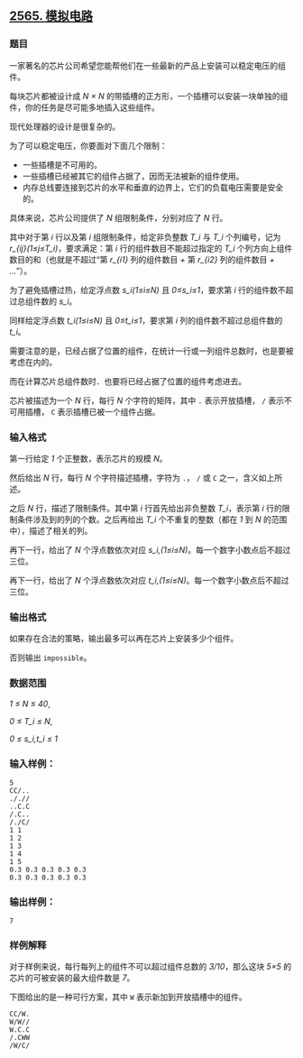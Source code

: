 ## [2565. 模拟电路](https://www.acwing.com/problem/content/2567/)

### 题目

一家著名的芯片公司希望您能帮他们在一些最新的产品上安装可以稳定电压的组件。

每块芯片都被设计成 *N × N* 的带插槽的正方形，一个插槽可以安装一块单独的组件，你的任务是尽可能多地插入这些组件。

现代处理器的设计是很复杂的。

为了可以稳定电压，你要面对下面几个限制：

- 一些插槽是不可用的。
- 一些插槽已经被其它的组件占据了，因而无法被新的组件使用。
- 内存总线要连接到芯片的水平和垂直的边界上，它们的负载电压需要是安全的。

具体来说，芯片公司提供了 *N* 组限制条件，分别对应了 *N* 行。

其中对于第 *i* 行以及第 *i* 组限制条件，给定非负整数 *T_i* 与 *T_i* 个列编号，记为 *r_{ij}(1≤j≤T_i)*，要求满足：第 *i* 行的组件数目不能超过指定的 *T_i* 个列方向上组件数目的和（也就是不超过“第 *r_{i1}* 列的组件数目 *+* 第 *r_{i2}* 列的组件数目 *+ …*”）。

为了避免插槽过热，给定浮点数 *s_i(1≤i≤N)* 且 *0≤s_i≤1*，要求第 *i* 行的组件数不超过总组件数的 *s_i*。

同样给定浮点数 *t_i(1≤i≤N)* 且 *0≤t_i≤1*，要求第 *i* 列的组件数不超过总组件数的 *t_i*。

需要注意的是，已经占据了位置的组件，在统计一行或一列组件总数时，也是要被考虑在内的。

而在计算芯片总组件数时．也要将已经占据了位置的组件考虑进去。

芯片被描述为一个 *N* 行，每行 *N* 个字符的矩阵，其中 `.` 表示开放插槽， `/` 表示不可用插槽， `C` 表示插槽已被一个组件占据。

### 输入格式

第一行给定 *1* 个正整数，表示芯片的规模 *N*。

然后给出 *N* 行，每行 *N* 个字符描述插槽，字符为 `.`， `/` 或 `C` 之一，含义如上所述。

之后 *N* 行，描述了限制条件。其中第 *i* 行首先给出非负整数 *T_i*，表示第 *i* 行的限制条件涉及到的列的个数。之后再给出 *T_i* 个不重复的整数（都在 *1* 到 *N* 的范围中），描述了相关的列。

再下一行，给出了 *N* 个浮点数依次对应 *s_i,(1≤i≤N)*。每一个数字小数点后不超过三位。

再下一行，给出了 *N* 个浮点数依次对应 *t_i,(1≤i≤N)*。每一个数字小数点后不超过三位。

### 输出格式

如果存在合法的策略，输出最多可以再在芯片上安装多少个组件。

否则输出 `impossible`。

### 数据范围

*1 ≤ N ≤ 40*,

*0 ≤ T_i ≤ N*,

*0 ≤ s_i,t_i ≤ 1*

### 输入样例：

```
5
CC/..
././/
..C.C
/.C..
/./C/
1 1
1 2
1 3
1 4
1 5
0.3 0.3 0.3 0.3 0.3
0.3 0.3 0.3 0.3 0.3
```

### 输出样例：

```
7
```

### 样例解释

对于样例来说，每行每列上的组件不可以超过组件总数的 *3/10*，那么这块 *5×5* 的芯片的可被安装的最大组件数是 *7*。

下图给出的是一种可行方案，其中 `W` 表示新加到开放插槽中的组件。

```
CC/W.
W/W//
W.C.C
/.CWW
/W/C/
```

